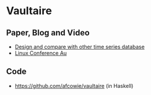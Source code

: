 # Vaultaire

## Paper, Blog and Video

- [Design and compare with other time series database](http://www.anchor.com.au/blog/2014/06/vaultaire-ceph-based-immutable-tsdb/)
- [Linux Conference Au](https://www.youtube.com/watch?v=dn_bKcvzhos)

## Code

- https://github.com/afcowie/vaultaire  (in Haskell)

